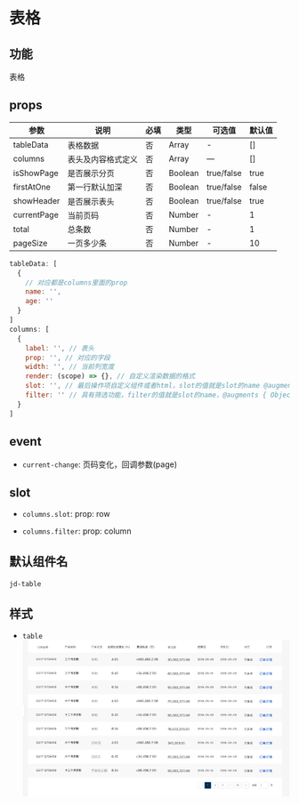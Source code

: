 # 表格

## 功能

表格

## props

| 参数 | 说明 | 必填 | 类型 | 可选值 | 默认值 |
| --- | --- | --- | --- | --- | --- |
| tableData | 表格数据 | 否 | Array | - | [] |
| columns | 表头及内容格式定义 | 否 | Array | — | [] |
| isShowPage | 是否展示分页 | 否 | Boolean | true/false | true |
| firstAtOne | 第一行默认加深 | 否 | Boolean | true/false | false |
| showHeader | 是否展示表头 | 否 | Boolean | true/false | true |
| currentPage | 当前页码 | 否 | Number | - | 1 |
| total | 总条数 | 否 | Number | - | 1 |
| pageSize | 一页多少条 | 否 | Number | - | 10 |

```js
tableData: [
  {
    // 对应都是columns里面的prop
    name: '',
    age: ''
  }
]
columns: [
  {
    label: '', // 表头
    prop: '', // 对应的字段
    width: '', // 当前列宽度
    render: (scope) => {}, // 自定义渲染数据的格式
    slot: '', // 最后操作项自定义组件或者html，slot的值就是slot的name @augments { Object } row 当前列的数据
    filter: '' // 具有筛选功能，filter的值就是slot的name，@augments { Object } slotProps 当前表头的数据参数
  }
]
```


## event

- `current-change`: 页码变化，回调参数(page)

## slot

- `columns.slot`: prop: row

- `columns.filter`: prop: column

## 默认组件名

`jd-table`

## 样式

- `table`
![table](./img/table.png)
